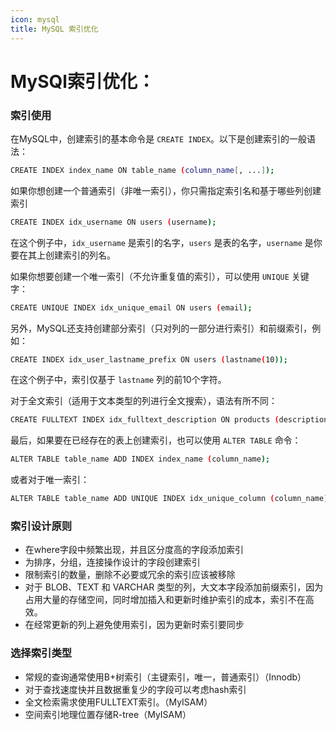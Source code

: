 ```yaml
---
icon: mysql
title: MySQL 索引优化
---
```

# MySQl索引优化：


### 索引使用
在MySQL中，创建索引的基本命令是 `CREATE INDEX`。以下是创建索引的一般语法：


```bash
CREATE INDEX index_name ON table_name (column_name[, ...]);
```

如果你想创建一个普通索引（非唯一索引），你只需指定索引名和基于哪些列创建索引

```bash
CREATE INDEX idx_username ON users (username);
```

在这个例子中，`idx_username` 是索引的名字，`users` 是表的名字，`username` 是你要在其上创建索引的列名。

如果你想要创建一个唯一索引（不允许重复值的索引），可以使用 `UNIQUE` 关键字：

```bash
CREATE UNIQUE INDEX idx_unique_email ON users (email);
```

另外，MySQL还支持创建部分索引（只对列的一部分进行索引）和前缀索引，例如：

```bash
CREATE INDEX idx_user_lastname_prefix ON users (lastname(10));
```

在这个例子中，索引仅基于 `lastname` 列的前10个字符。

对于全文索引（适用于文本类型的列进行全文搜索），语法有所不同：

```bash
CREATE FULLTEXT INDEX idx_fulltext_description ON products (description);
```

最后，如果要在已经存在的表上创建索引，也可以使用 `ALTER TABLE` 命令：


```bash
ALTER TABLE table_name ADD INDEX index_name (column_name);
```

或者对于唯一索引：


```bash
ALTER TABLE table_name ADD UNIQUE INDEX idx_unique_column (column_name);
```

### 索引设计原则
   -  在where字段中频繁出现，并且区分度高的字段添加索引
   -  为排序，分组，连接操作设计的字段创建索引
   -  限制索引的数量，删除不必要或冗余的索引应该被移除
   -  对于 BLOB、TEXT 和 VARCHAR 类型的列，大文本字段添加前缀索引，因为占用大量的存储空间，同时增加插入和更新时维护索引的成本，索引不在高效。
   -  在经常更新的列上避免使用索引，因为更新时索引要同步
### 选择索引类型
  - 常规的查询通常使用B+树索引（主键索引，唯一，普通索引）（Innodb）
  - 对于查找速度快并且数据重复少的字段可以考虑hash索引
  - 全文检索需求使用FULLTEXT索引。（MyISAM）
  - 空间索引地理位置存储R-tree（MyISAM）


